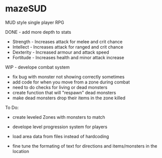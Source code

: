 # mazeSUD
MUD style single player RPG

DONE - add more depth to stats

  - Strength  - Increases attack for melee and crit chance
  - Intellect - Increases attack for ranged and crit chance
  - Dexterity - Increased armour and attack speed
  - Fortitude - Increases health and minor attack increase

WIP - develope combat system 

  - fix bug with monster not showing correctly sometimes
  - add code for when you move from a zone during combat
  - need to do checks for living or dead monsters
  - create function that will "respawn" dead monsters
  - make dead monsters drop their items in the zone killed


To Do:

- create leveled Zones with monsters to match

- develope level progression system for players

- load area data from files instead of hardcoding

- fine tune the formating of text for directions and items/monsters in the location


